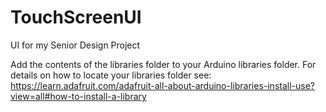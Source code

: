 # TouchScreenUI
UI for my Senior Design Project

Add the contents of the libraries folder to your Arduino libraries folder.
For details on how to locate your libraries folder see: https://learn.adafruit.com/adafruit-all-about-arduino-libraries-install-use?view=all#how-to-install-a-library 
